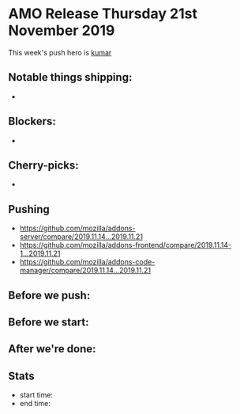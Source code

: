 # AMO Release Thursday 21st November 2019

This week's push hero is [kumar](https://github.com/kumar303)

## Notable things shipping:

*

## Blockers:

*

## Cherry-picks:

*

## Pushing

- https://github.com/mozilla/addons-server/compare/2019.11.14...2019.11.21
- https://github.com/mozilla/addons-frontend/compare/2019.11.14-1...2019.11.21
- https://github.com/mozilla/addons-code-manager/compare/2019.11.14...2019.11.21

## Before we push:

## Before we start:

## After we're done:
 
## Stats

- start time:
- end time:
